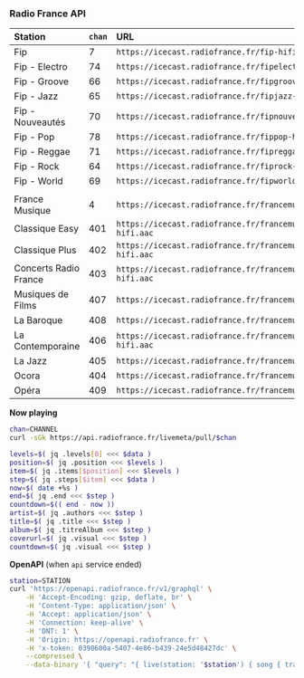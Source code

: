 ### Radio France API 

| Station          | `chan` | URL                                                     | STATION `openapi` |
| :--------------- | :----- | :------------------------------------------------------ | :---------------- |
| Fip              | 7      | `https://icecast.radiofrance.fr/fip-hifi.aac`           | FIP               |
| Fip - Electro    | 74     | `https://icecast.radiofrance.fr/fipelectro-hifi.aac`    | FIP_ELECTRO       |
| Fip - Groove     | 66     | `https://icecast.radiofrance.fr/fipgroove-hifi.aac`     | FIP_GROOVE        |
| Fip - Jazz       | 65     | `https://icecast.radiofrance.fr/fipjazz-hifi.aac`       | FIP_JAZZ          |
| Fip - Nouveautés | 70     | `https://icecast.radiofrance.fr/fipnouveautes-hifi.aac` | FIP_NOUVEAUTES    |
| Fip - Pop        | 78     | `https://icecast.radiofrance.fr/fippop-hifi.aac`        | FIP_POP           |
| Fip - Reggae     | 71     | `https://icecast.radiofrance.fr/fipreggae-hifi.aac`     | FIP_REGGAE        |
| Fip - Rock       | 64     | `https://icecast.radiofrance.fr/fiprock-hifi.aac`       | FIP_ROCK          |
| Fip - World      | 69     | `https://icecast.radiofrance.fr/fipworld-hifi.aac`      | FIP_MONDE         |
|                  |        |                                                         |                   |
| France Musique            | 4     | `https://icecast.radiofrance.fr/francemusique-hifi.aac`                    | FRANCEMUSIQUE                  |
| Classique Easy            | 401   | `https://icecast.radiofrance.fr/francemusiqueeasyclassique-hifi.aac`       | FRANCEMUSIQUE_CLASSIQUE_EASY   |
| Classique Plus            | 402   | `https://icecast.radiofrance.fr/francemusiqueclassiqueplus-hifi.aac`       | FRANCEMUSIQUE_CLASSIQUE_PLUS   |
| Concerts Radio France     | 403   | `https://icecast.radiofrance.fr/francemusiqueconcertsradiofrance-hifi.aac` | FRANCEMUSIQUE_CONCERT_RF       |
| Musiques de Films         | 407   | `https://icecast.radiofrance.fr/francemusiquelabo-hifi.aac`                | FRANCEMUSIQUE_LA_BO            |
| La Baroque                | 408   | `https://icecast.radiofrance.fr/francemusiquebaroque-hifi.aac`             | FRANCEMUSIQUE_LA_BAROQUE       |
| La Contemporaine          | 406   | `https://icecast.radiofrance.fr/francemusiquelacontemporaine-hifi.aac`     | FRANCEMUSIQUE_LA_CONTEMPORAINE |
| La Jazz                   | 405   | `https://icecast.radiofrance.fr/francemusiquelajazz-hifi.aac`              | FRANCEMUSIQUE_LA_JAZZ          |
| Ocora                     | 404   | `https://icecast.radiofrance.fr/francemusiqueocoramonde-hifi.aac`          | FRANCEMUSIQUE_OCORA_MONDE      |
| Opéra                     | 409   | `https://icecast.radiofrance.fr/francemusiqueopera-hifi.aac`               | FRANCEMUSIQUE_OPERA            |

**Now playing**
```sh
chan=CHANNEL
curl -sGk https://api.radiofrance.fr/livemeta/pull/$chan

levels=$( jq .levels[0] <<< $data )
position=$( jq .position <<< $levels )
item=$( jq .items[$position] <<< $levels )
step=$( jq .steps[$item] <<< $data )
now=$( date +%s )
end=$( jq .end <<< $step )
countdown=$(( end - now ))
artist=$( jq .authors <<< $step )
title=$( jq .title <<< $step )
album=$( jq .titreAlbum <<< $step )
coverurl=$( jq .visual <<< $step )
countdown=$( jq .visual <<< $step )
```

**OpenAPI** (when `api` service ended)
```sh
station=STATION
curl 'https://openapi.radiofrance.fr/v1/graphql' \
	-H 'Accept-Encoding: gzip, deflate, br' \
	-H 'Content-Type: application/json' \
	-H 'Accept: application/json' \
	-H 'Connection: keep-alive' \
	-H 'DNT: 1' \
	-H 'Origin: https://openapi.radiofrance.fr' \
	-H 'x-token: 0390600a-5407-4e86-b439-24e5d48427dc' \
	--compressed \
	--data-binary '{ "query": "{ live(station: '$station') { song { track { title albumTitle mainArtists } start end } } }" }'

```
